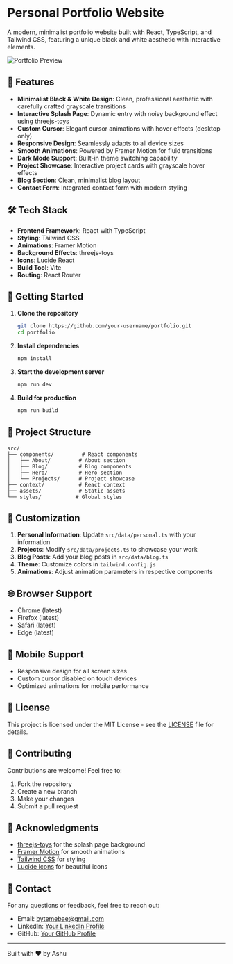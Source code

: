 # Personal Portfolio Website

A modern, minimalist portfolio website built with React, TypeScript, and Tailwind CSS, featuring a unique black and white aesthetic with interactive elements.

![Portfolio Preview](preview.png)

## 🌟 Features

- **Minimalist Black & White Design**: Clean, professional aesthetic with carefully crafted grayscale transitions
- **Interactive Splash Page**: Dynamic entry with noisy background effect using threejs-toys
- **Custom Cursor**: Elegant cursor animations with hover effects (desktop only)
- **Responsive Design**: Seamlessly adapts to all device sizes
- **Smooth Animations**: Powered by Framer Motion for fluid transitions
- **Dark Mode Support**: Built-in theme switching capability
- **Project Showcase**: Interactive project cards with grayscale hover effects
- **Blog Section**: Clean, minimalist blog layout
- **Contact Form**: Integrated contact form with modern styling

## 🛠️ Tech Stack

- **Frontend Framework**: React with TypeScript
- **Styling**: Tailwind CSS
- **Animations**: Framer Motion
- **Background Effects**: threejs-toys
- **Icons**: Lucide React
- **Build Tool**: Vite
- **Routing**: React Router

## 🚀 Getting Started

1. **Clone the repository**
   ```bash
   git clone https://github.com/your-username/portfolio.git
   cd portfolio
   ```

2. **Install dependencies**
   ```bash
   npm install
   ```

3. **Start the development server**
   ```bash
   npm run dev
   ```

4. **Build for production**
   ```bash
   npm run build
   ```

## 📁 Project Structure

```
src/
├── components/         # React components
│   ├── About/         # About section
│   ├── Blog/          # Blog components
│   ├── Hero/          # Hero section
│   └── Projects/      # Project showcase
├── context/           # React context
├── assets/            # Static assets
└── styles/           # Global styles
```

## 🎨 Customization

1. **Personal Information**: Update `src/data/personal.ts` with your information
2. **Projects**: Modify `src/data/projects.ts` to showcase your work
3. **Blog Posts**: Add your blog posts in `src/data/blog.ts`
4. **Theme**: Customize colors in `tailwind.config.js`
5. **Animations**: Adjust animation parameters in respective components

## 🌐 Browser Support

- Chrome (latest)
- Firefox (latest)
- Safari (latest)
- Edge (latest)

## 📱 Mobile Support

- Responsive design for all screen sizes
- Custom cursor disabled on touch devices
- Optimized animations for mobile performance

## 📝 License

This project is licensed under the MIT License - see the [LICENSE](LICENSE) file for details.

## 🤝 Contributing

Contributions are welcome! Feel free to:
1. Fork the repository
2. Create a new branch
3. Make your changes
4. Submit a pull request

## 🙏 Acknowledgments

- [threejs-toys](https://github.com/threejs/three.js) for the splash page background
- [Framer Motion](https://www.framer.com/motion/) for smooth animations
- [Tailwind CSS](https://tailwindcss.com/) for styling
- [Lucide Icons](https://lucide.dev/) for beautiful icons

## 📧 Contact

For any questions or feedback, feel free to reach out:
- Email: bytemebae@gmail.com
- LinkedIn: [Your LinkedIn Profile](https://www.linkedin.com/in/ashutosh-kumar-jha-5152a7248/)
- GitHub: [Your GitHub Profile](https://github.com/ashu-jha)

---
Built with ❤️ by Ashu
